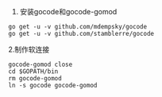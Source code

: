 1. 安装gocode和gocode-gomod
```
go get -u -v github.com/mdempsky/gocode
go get -u -v github.com/stamblerre/gocode
```
2.制作软连接
```
gocode-gomod close
cd $GOPATH/bin
rm gocode-gomod
ln -s gocode gocode-gomod
```
